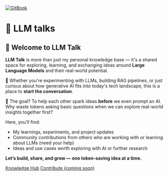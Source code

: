 [![GitBook](https://img.shields.io/static/v1?message=Documented%20on%20GitBook&logo=gitbook&logoColor=ffffff&label=%20&labelColor=5c5c5c&color=3F89A1)](https://www.gitbook.com/preview?utm_source=gitbook_readme_badge&utm_medium=organic&utm_campaign=preview_documentation&utm_content=link)
# 🌟 LLM talks

## 🚀 Welcome to LLM Talk

**LLM Talk** is more than just my personal knowledge base — it's a shared space for exploring, learning, and exchanging ideas around **Large Language Models** and their real-world potential.

🧩 Whether you're experimenting with LLMs, building RAG pipelines, or just curious about how generative AI fits into today's tech landscape, this is a place to **start the conversation**.

💬 The goal? To help each other spark ideas **before** we even prompt an AI. Why waste tokens asking basic questions when we can explore real-world insights together first?

Here, you’ll find:

* My learnings, experiments, and project updates
* Community contributions from others who are working with or learning about LLMs (need your help)
* Ideas and use cases worth exploring with AI or further research

**Let’s build, share, and grow — one token-saving idea at a time.**

<a href="knowledge-hub/llm-knowledge-hub.md" class="button primary">Knowledge Hub</a> <a href="broken-reference" class="button secondary">Contribute (coming soon)</a>
